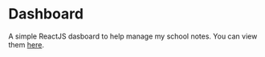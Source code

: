# Dashboard

A simple ReactJS dasboard to help manage my school notes.
You can view them [here](https://github.com/SingularisArt/lecture-notes).
